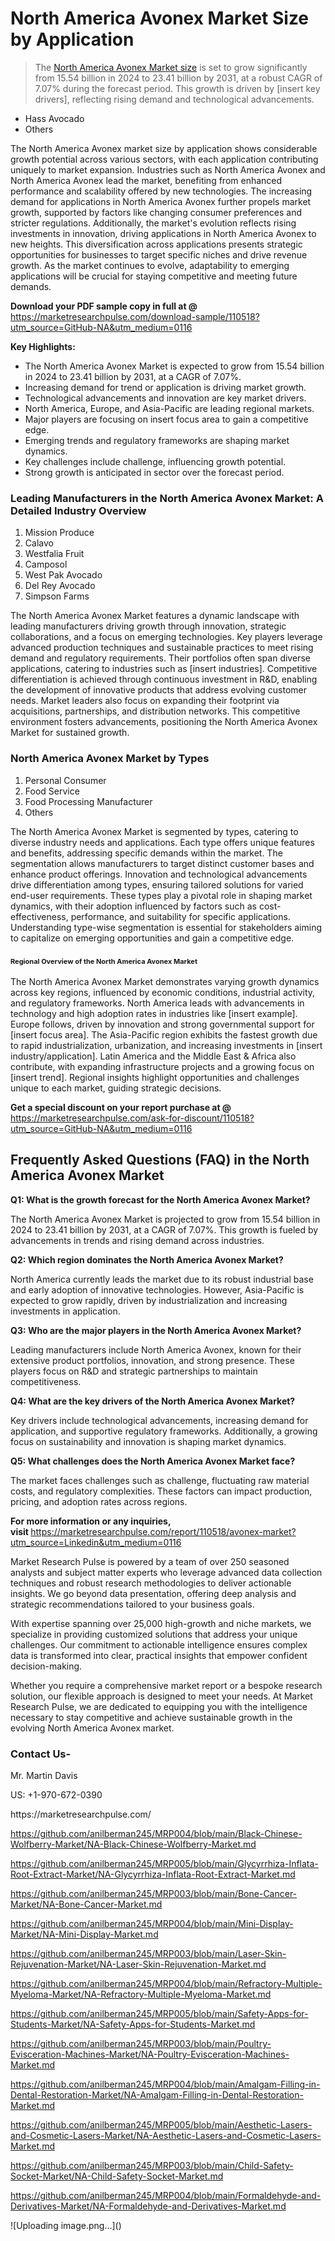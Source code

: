 <h1>North America Avonex Market&nbsp;Size by Application</h1><blockquote><p>The <a href="https://marketresearchpulse.com/download-sample/110518?utm_source=GitHub-NA&amp;utm_medium=0116">North America Avonex Market size</a> is set to grow significantly from 15.54 billion in 2024 to 23.41 billion by 2031, at a robust CAGR of 7.07% during the forecast period. This growth is driven by [insert key drivers], reflecting rising demand and technological advancements.</p></blockquote><ul><li>Hass Avocado<li> Others</li></ul><p>The North America Avonex market size by application shows considerable growth potential across various sectors, with each application contributing uniquely to market expansion. Industries such as North America Avonex and North America Avonex lead the market, benefiting from enhanced performance and scalability offered by new technologies. The increasing demand for applications in North America Avonex further propels market growth, supported by factors like changing consumer preferences and stricter regulations. Additionally, the market's evolution reflects rising investments in innovation, driving applications in North America Avonex to new heights. This diversification across applications presents strategic opportunities for businesses to target specific niches and drive revenue growth. As the market continues to evolve, adaptability to emerging applications will be crucial for staying competitive and meeting future demands.</p><p><strong>Download your PDF sample copy in full at @ </strong><a href="https://marketresearchpulse.com/download-sample/110518?utm_source=GitHub-NA&amp;utm_medium=0116">https://marketresearchpulse.com/download-sample/110518?utm_source=GitHub-NA&amp;utm_medium=0116</a></p><p><strong>Key Highlights: </strong></p><ul><li>The North America Avonex Market is expected to grow from 15.54 billion in 2024 to 23.41 billion by 2031, at a CAGR of 7.07%.</li><li>Increasing demand for trend or application is driving market growth.</li><li>Technological advancements and innovation are key market drivers.</li><li>North America, Europe, and Asia-Pacific are leading regional markets.</li><li>Major players are focusing on insert focus area to gain a competitive edge.</li><li>Emerging trends and regulatory frameworks are shaping market dynamics.</li><li>Key challenges include challenge, influencing growth potential.</li><li>Strong growth is anticipated in sector over the forecast period.</li></ul><h3>Leading Manufacturers in the North America Avonex Market: A Detailed Industry Overview</h3><ol><li>Mission Produce</li><li>Calavo</li><li>Westfalia Fruit</li><li>Camposol</li><li>West Pak Avocado</li><li>Del Rey Avocado</li><li>Simpson Farms</li></ol><div class="flex max-w-full flex-col flex-grow"><div class="min-h-8 text-message flex w-full flex-col items-end gap-2 whitespace-normal break-words [.text-message+&amp;]:mt-5" dir="auto" data-message-author-role="assistant" data-message-id="fd8432e4-4910-450d-b182-61b7bfb0a01f" data-message-model-slug="gpt-4o"><div class="flex w-full flex-col gap-1 empty:hidden first:pt-[3px]"><div class="markdown prose w-full break-words dark:prose-invert light"><p>The North America Avonex Market features a dynamic landscape with leading manufacturers driving growth through innovation, strategic collaborations, and a focus on emerging technologies. Key players leverage advanced production techniques and sustainable practices to meet rising demand and regulatory requirements. Their portfolios often span diverse applications, catering to industries such as [insert industries]. Competitive differentiation is achieved through continuous investment in R&amp;D, enabling the development of innovative products that address evolving customer needs. Market leaders also focus on expanding their footprint via acquisitions, partnerships, and distribution networks. This competitive environment fosters advancements, positioning the North America Avonex Market for sustained growth.</p></div></div></div></div><h3>North America Avonex Market by Types</h3><ol><li>Personal Consumer<li> Food Service<li> Food Processing Manufacturer<li> Others</li></ol><div class="flex max-w-full flex-col flex-grow"><div class="min-h-8 text-message flex w-full flex-col items-end gap-2 whitespace-normal break-words [.text-message+&amp;]:mt-5" dir="auto" data-message-author-role="assistant" data-message-id="084470be-0bb7-4664-bddf-5156b4f41249" data-message-model-slug="gpt-4o-mini"><div class="flex w-full flex-col gap-1 empty:hidden first:pt-[3px]"><div class="markdown prose w-full break-words dark:prose-invert light"><p>The North America Avonex Market is segmented by types, catering to diverse industry needs and applications. Each type offers unique features and benefits, addressing specific demands within the market. The segmentation allows manufacturers to target distinct customer bases and enhance product offerings. Innovation and technological advancements drive differentiation among types, ensuring tailored solutions for varied end-user requirements. These types play a pivotal role in shaping market dynamics, with their adoption influenced by factors such as cost-effectiveness, performance, and suitability for specific applications. Understanding type-wise segmentation is essential for stakeholders aiming to capitalize on emerging opportunities and gain a competitive edge.</p></div></div></div></div><h3><span style="font-size: 11px;">Regional Overview of the North America Avonex Market</span></h3><div class="flex max-w-full flex-col flex-grow"><div class="min-h-8 text-message flex w-full flex-col items-end gap-2 whitespace-normal break-words [.text-message+&amp;]:mt-5" dir="auto" data-message-author-role="assistant" data-message-id="e9038762-ce64-4e30-91c9-9bd413514231" data-message-model-slug="gpt-4o-mini"><div class="flex w-full flex-col gap-1 empty:hidden first:pt-[3px]"><div class="markdown prose w-full break-words dark:prose-invert light"><p>The North America Avonex Market demonstrates varying growth dynamics across key regions, influenced by economic conditions, industrial activity, and regulatory frameworks. North America leads with advancements in technology and high adoption rates in industries like [insert example]. Europe follows, driven by innovation and strong governmental support for [insert focus area]. The Asia-Pacific region exhibits the fastest growth due to rapid industrialization, urbanization, and increasing investments in [insert industry/application]. Latin America and the Middle East &amp; Africa also contribute, with expanding infrastructure projects and a growing focus on [insert trend]. Regional insights highlight opportunities and challenges unique to each market, guiding strategic decisions.</p></div></div></div></div><p><strong>Get a special discount on your report purchase at @ </strong><a href="https://marketresearchpulse.com/ask-for-discount/110518?utm_source=GitHub-NA&amp;utm_medium=0116">https://marketresearchpulse.com/ask-for-discount/110518?utm_source=GitHub-NA&amp;utm_medium=0116</a></p><h2>Frequently Asked Questions (FAQ) in the North America Avonex Market</h2><p><strong>Q1: What is the growth forecast for the North America Avonex Market?</strong></p><p>The North America Avonex Market is projected to grow from 15.54 billion in 2024 to 23.41 billion by 2031, at a CAGR of 7.07%. This growth is fueled by advancements in trends and rising demand across industries.</p><p><strong>Q2: Which region dominates the North America Avonex Market?</strong></p><p>North America currently leads the market due to its robust industrial base and early adoption of innovative technologies. However, Asia-Pacific is expected to grow rapidly, driven by industrialization and increasing investments in application.</p><p><strong>Q3: Who are the major players in the North America Avonex Market?</strong></p><p>Leading manufacturers include North America Avonex, known for their extensive product portfolios, innovation, and strong presence. These players focus on R&amp;D and strategic partnerships to maintain competitiveness.</p><p><strong>Q4: What are the key drivers of the North America Avonex Market?</strong></p><p>Key drivers include technological advancements, increasing demand for application, and supportive regulatory frameworks. Additionally, a growing focus on sustainability and innovation is shaping market dynamics.</p><p><strong>Q5: What challenges does the North America Avonex Market face?</strong></p><p>The market faces challenges such as challenge, fluctuating raw material costs, and regulatory complexities. These factors can impact production, pricing, and adoption rates across regions.</p><p><strong>For more information or any inquiries, visit&nbsp;</strong><a href="https://marketresearchpulse.com/report/110518/avonex-market?utm_source=Linkedin&utm_medium=0116">https://marketresearchpulse.com/report/110518/avonex-market?utm_source=Linkedin&utm_medium=0116</a></p><p>Market Research Pulse is powered by a team of over 250 seasoned analysts and subject matter experts who leverage advanced data collection techniques and robust research methodologies to deliver actionable insights. We go beyond data presentation, offering deep analysis and strategic recommendations tailored to your business goals.</p><p>With expertise spanning over 25,000 high-growth and niche markets, we specialize in providing customized solutions that address your unique challenges. Our commitment to actionable intelligence ensures complex data is transformed into clear, practical insights that empower confident decision-making.</p><p>Whether you require a comprehensive market report or a bespoke research solution, our flexible approach is designed to meet your needs. At Market Research Pulse, we are dedicated to equipping you with the intelligence necessary to stay competitive and achieve sustainable growth in the evolving North America Avonex market.</p><h3><strong>Contact Us-</strong></h3><p>Mr. Martin Davis</p><p>US: +1-970-672-0390</p><p>https://marketresearchpulse.com/</p><p><a href="https://github.com/anilberman245/MRP004/blob/main/Black-Chinese-Wolfberry-Market/NA-Black-Chinese-Wolfberry-Market.md">https://github.com/anilberman245/MRP004/blob/main/Black-Chinese-Wolfberry-Market/NA-Black-Chinese-Wolfberry-Market.md</a></p><p><a href="https://github.com/anilberman245/MRP005/blob/main/Glycyrrhiza-Inflata-Root-Extract-Market/NA-Glycyrrhiza-Inflata-Root-Extract-Market.md">https://github.com/anilberman245/MRP005/blob/main/Glycyrrhiza-Inflata-Root-Extract-Market/NA-Glycyrrhiza-Inflata-Root-Extract-Market.md</a></p><p><a href="https://github.com/anilberman245/MRP003/blob/main/Bone-Cancer-Market/NA-Bone-Cancer-Market.md">https://github.com/anilberman245/MRP003/blob/main/Bone-Cancer-Market/NA-Bone-Cancer-Market.md</a></p><p><a href="https://github.com/anilberman245/MRP004/blob/main/Mini-Display-Market/NA-Mini-Display-Market.md">https://github.com/anilberman245/MRP004/blob/main/Mini-Display-Market/NA-Mini-Display-Market.md</a></p><p><a href="https://github.com/anilberman245/MRP003/blob/main/Laser-Skin-Rejuvenation-Market/NA-Laser-Skin-Rejuvenation-Market.md">https://github.com/anilberman245/MRP003/blob/main/Laser-Skin-Rejuvenation-Market/NA-Laser-Skin-Rejuvenation-Market.md</a></p><p><a href="https://github.com/anilberman245/MRP004/blob/main/Refractory-Multiple-Myeloma-Market/NA-Refractory-Multiple-Myeloma-Market.md">https://github.com/anilberman245/MRP004/blob/main/Refractory-Multiple-Myeloma-Market/NA-Refractory-Multiple-Myeloma-Market.md</a></p><p><a href="https://github.com/anilberman245/MRP005/blob/main/Safety-Apps-for-Students-Market/NA-Safety-Apps-for-Students-Market.md">https://github.com/anilberman245/MRP005/blob/main/Safety-Apps-for-Students-Market/NA-Safety-Apps-for-Students-Market.md</a></p><p><a href="https://github.com/anilberman245/MRP003/blob/main/Poultry-Evisceration-Machines-Market/NA-Poultry-Evisceration-Machines-Market.md">https://github.com/anilberman245/MRP003/blob/main/Poultry-Evisceration-Machines-Market/NA-Poultry-Evisceration-Machines-Market.md</a></p><p><a href="https://github.com/anilberman245/MRP004/blob/main/Amalgam-Filling-in-Dental-Restoration-Market/NA-Amalgam-Filling-in-Dental-Restoration-Market.md">https://github.com/anilberman245/MRP004/blob/main/Amalgam-Filling-in-Dental-Restoration-Market/NA-Amalgam-Filling-in-Dental-Restoration-Market.md</a></p><p><a href="https://github.com/anilberman245/MRP005/blob/main/Aesthetic-Lasers-and-Cosmetic-Lasers-Market/NA-Aesthetic-Lasers-and-Cosmetic-Lasers-Market.md">https://github.com/anilberman245/MRP005/blob/main/Aesthetic-Lasers-and-Cosmetic-Lasers-Market/NA-Aesthetic-Lasers-and-Cosmetic-Lasers-Market.md</a></p><p><a href="https://github.com/anilberman245/MRP003/blob/main/Child-Safety-Socket-Market/NA-Child-Safety-Socket-Market.md">https://github.com/anilberman245/MRP003/blob/main/Child-Safety-Socket-Market/NA-Child-Safety-Socket-Market.md</a></p><p><a href="https://github.com/anilberman245/MRP004/blob/main/Formaldehyde-and-Derivatives-Market/NA-Formaldehyde-and-Derivatives-Market.md">https://github.com/anilberman245/MRP004/blob/main/Formaldehyde-and-Derivatives-Market/NA-Formaldehyde-and-Derivatives-Market.md</a></p>
![Uploading image.png…]()

